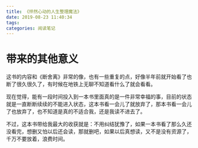 ```yaml
---
title: 《怦然心动的人生整理魔法》
date: 2019-08-23 11:40:34
tags:
categories: 阅读笔记
---
```

# 带来的其他意义

这书的内容和《断舍离》非常的像，也有一些重复的点，好像半年前就开始看了也断了很久很久了，有时候在地铁上无聊不知道看什么了就会看看。

现在觉得，能有一段时间投入到一本书里面真的是一件非常幸福的事，目前的状态就是一直断断续续的不能进入状态，这本书看一会儿了就放弃了，那本书看一会儿了也放弃了，也不知道是真的不适合我，还是我读不进去了。

不过，这本书带给我最大的收获就是：不用纠结犹豫了，如果一本书看了那么久还没看完，想删又怕以后还会读，那就删吧，如果以后真想读，又不是没有资源了，千万不要放着，浪费时间。

